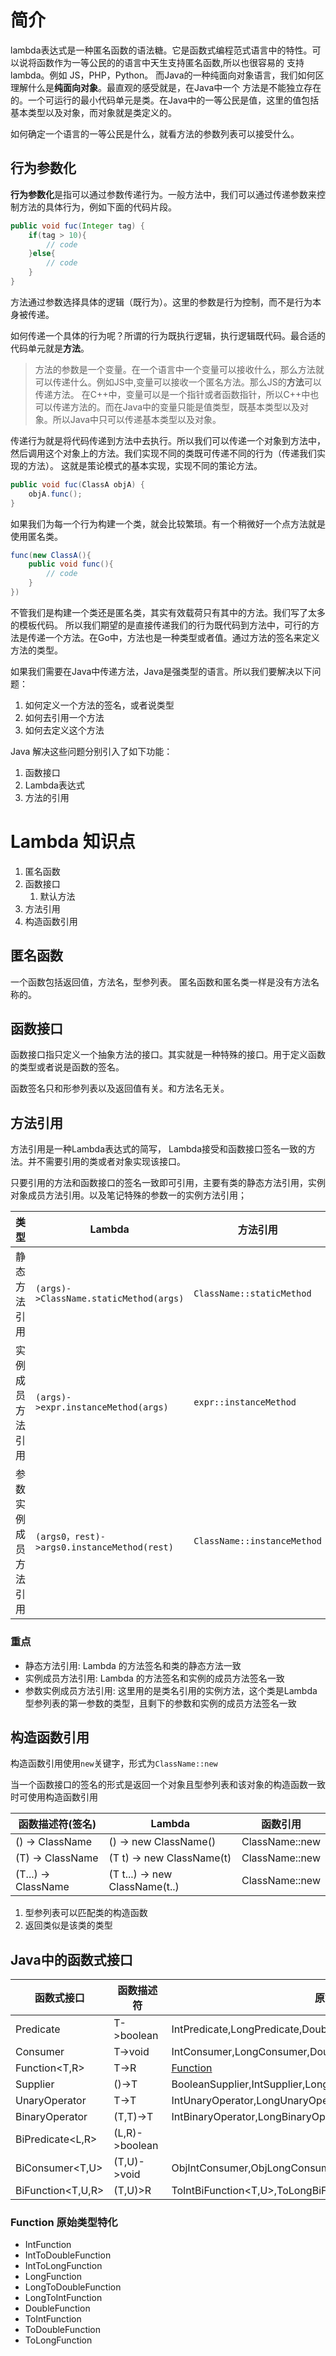 # 简介
lambda表达式是一种匿名函数的语法糖。它是函数式编程范式语言中的特性。可以说将函数作为一等公民的的语言中天生支持匿名函数,所以也很容易的
支持lambda。例如 JS，PHP，Python。 而Java的一种纯面向对象语言，我们如何区理解什么是**纯面向对象**。最直观的感受就是，在Java中一个
方法是不能独立存在的。一个可运行的最小代码单元是类。在Java中的一等公民是值，这里的值包括基本类型以及对象，而对象就是类定义的。

如何确定一个语言的一等公民是什么，就看方法的参数列表可以接受什么。

## 行为参数化

**行为参数化**是指可以通过参数传递行为。一般方法中，我们可以通过传递参数来控制方法的具体行为，例如下面的代码片段。
```java
public void fuc(Integer tag) {
    if(tag > 10){
        // code
    }else{
        // code
    }
}
```
方法通过参数选择具体的逻辑（既行为）。这里的参数是行为控制，而不是行为本身被传递。

如何传递一个具体的行为呢？所谓的行为既执行逻辑，执行逻辑既代码。最合适的代码单元就是**方法**。
> 方法的参数是一个变量。在一个语言中一个变量可以接收什么，那么方法就可以传递什么。例如JS中,变量可以接收一个匿名方法。那么JS的**方法**可以传递方法。
> 在C++中，变量可以是一个指针或者函数指针，所以C++中也可以传递方法的。而在Java中的变量只能是值类型，既基本类型以及对象。所以Java中只可以传递基本类型以及对象。

传递行为就是将代码传递到方法中去执行。所以我们可以传递一个对象到方法中，然后调用这个对象上的方法。我们实现不同的类既可传递不同的行为（传递我们实现的方法）。
这就是策论模式的基本实现，实现不同的策论方法。
```java
public void fuc(ClassA objA) {
    objA.func();
}
```

如果我们为每一个行为构建一个类，就会比较繁琐。有一个稍微好一个点方法就是使用匿名类。
```java
func(new ClassA(){
    public void func(){
        // code
    }
})
```

不管我们是构建一个类还是匿名类，其实有效载荷只有其中的方法。我们写了太多的模板代码。
所以我们期望的是直接传递我们的行为既代码到方法中，可行的方法是传递一个方法。在Go中，方法也是一种类型或者值。通过方法的签名来定义方法的类型。

如果我们需要在Java中传递方法，Java是强类型的语言。所以我们要解决以下问题：
1. 如何定义一个方法的签名，或者说类型
2. 如何去引用一个方法
3. 如何去定义这个方法

Java 解决这些问题分别引入了如下功能：
1. 函数接口
2. Lambda表达式
3. 方法的引用

# Lambda 知识点

1. 匿名函数
2. 函数接口
   1. 默认方法
3. 方法引用
4. 构造函数引用

## 匿名函数

一个函数包括返回值，方法名，型参列表。 匿名函数和匿名类一样是没有方法名称的。

## 函数接口

函数接口指只定义一个抽象方法的接口。其实就是一种特殊的接口。用于定义函数的类型或者说是函数的签名。

函数签名只和形参列表以及返回值有关。和方法名无关。

## 方法引用

方法引用是一种Lambda表达式的简写， Lambda接受和函数接口签名一致的方法。并不需要引用的类或者对象实现该接口。

只要引用的方法和函数接口的签名一致即可引用，主要有类的静态方法引用，实例对象成员方法引用。以及笔记特殊的参数一的实例方法引用；

| 类型                 | Lambda                                      | 方法引用                    |
| -------------------- | ------------------------------------------- | --------------------------- |
| 静态方法引用         | `(args)->ClassName.staticMethod(args)`      | `ClassName::staticMethod`   |
| 实例成员方法引用     | `(args)->expr.instanceMethod(args)`         | `expr::instanceMethod`      |
| 参数实例成员方法引用 | `(args0，rest)->args0.instanceMethod(rest)` | `ClassName::instanceMethod` |

### 重点

- 静态方法引用: Lambda 的方法签名和类的静态方法一致
- 实例成员方法引用: Lambda 的方法签名和实例的成员方法签名一致
- 参数实例成员方法引用: 这里用的是类名引用的实例方法，这个类是Lambda型参列表的第一参数的类型，且剩下的参数和实例的成员方法签名一致

## 构造函数引用

构造函数引用使用`new`关键字，形式为`ClassName::new`

当一个函数接口的签名的形式是返回一个对象且型参列表和该对象的构造函数一致时可使用构造函数引用

| 函数描述符(签名)    | Lambda                         | 函数引用       |
| ------------------- | ------------------------------ | -------------- |
| () -> ClassName     | () -> new ClassName()          | ClassName::new |
| (T) -> ClassName    | (T t) -> new ClassName(t)      | ClassName::new |
| (T...) -> ClassName | (T t...) -> new ClassName(t..) | ClassName::new |

1. 型参列表可以匹配类的构造函数
2. 返回类似是该类的类型

## Java中的函数式接口
| 函数式接口        | 函数描述符     | 原始类型特化                                                       |
| ----------------- | -------------- | ------------------------------------------------------------------ |
| Predicate<T>      | T->boolean     | IntPredicate,LongPredicate,DoublePredicate                         |
| Consumer<T>       | T->void        | IntConsumer,LongConsumer,DoubleConsumer                            |
| Function<T,R>     | T->R           | [Function](#function-原始类型特化)                                 |
| Supplier<T>       | ()->T          | BooleanSupplier,IntSupplier,LongSupplier,DoubleSupplier            |
| UnaryOperator<T>  | T->T           | IntUnaryOperator,LongUnaryOperator,DoubleUnaryOperator             |
| BinaryOperator<T> | (T,T)->T       | IntBinaryOperator,LongBinaryOperator,DoubleBinaryOperator          |
| BiPredicate<L,R>  | (L,R)->boolean |                                                                    |
| BiConsumer<T,U>   | (T,U)->void    | ObjIntConsumer<T>,ObjLongConsumer<T>,ObjDoubleConsumer<T>          |
| BiFunction<T,U,R> | (T,U)>R        | ToIntBiFunction<T,U>,ToLongBiFunction<T,U>,ToDoubleBiFunction<T,U> |

### Function 原始类型特化 
- IntFunction<R>
- IntToDoubleFunction
- IntToLongFunction
- LongFunction<R>
- LongToDoubleFunction
- LongToIntFunction
- DoubleFunction<R>
- ToIntFunction<T>
- ToDoubleFunction<T>
- ToLongFunction<T>